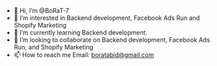 - 👋 Hi, I’m @BoRaT-7
- 👀 I’m interested in Backend development, Facebook Ads Run and Shopify Marketing
- 🌱 I’m currently learning Backend development.
- 💞️ I’m looking to collaborate on Backend development, Facebook Ads Run, and Shopify Marketing 
- 📫 How to reach me Email: boratabid@gmail.com

<!---
BoRaT-7/BoRaT-7 is a ✨ special ✨ repository because its `README.md` (this file) appears on your GitHub profile.
You can click the Preview link to take a look at your changes.
--->
